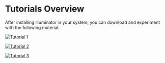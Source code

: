 # Tutorials Overview
After installing Illuminator in your system, you can download and experiment with the following material. 

[![Tutorial 1](https://github.com/Illuminator-team/Illuminator/raw/educational_material/examples/Tutorial1/banner1.png)](./tutorial1)

[![Tutorial 2](https://github.com/Illuminator-team/Illuminator/raw/educational_material/examples/Tutorial2/banner2.png)](./tutorial2)

[![Tutorial 3](https://github.com/Illuminator-team/Illuminator/raw/educational_material/examples/Tutorial3/banner3.png)](./tutorial3)

